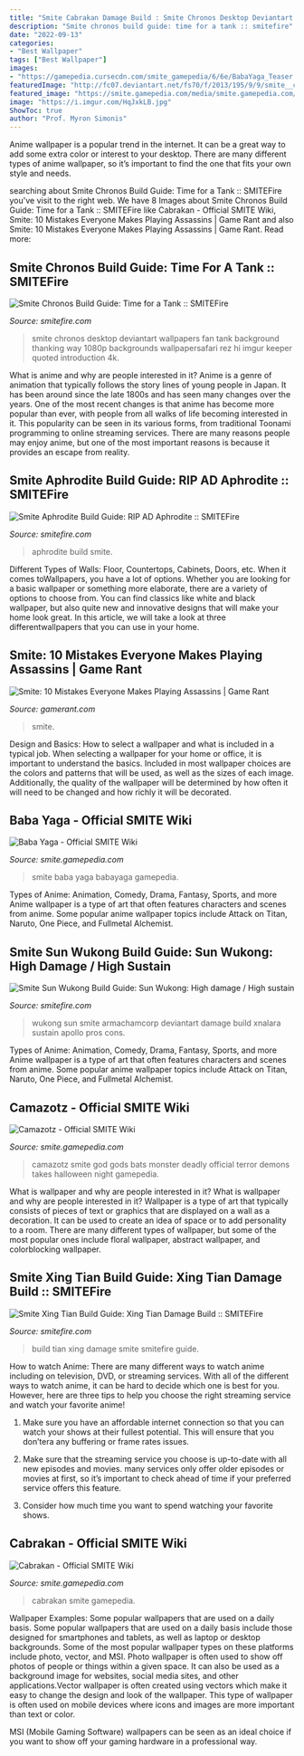 ```yaml
---
title: "Smite Cabrakan Damage Build : Smite Chronos Desktop Deviantart Wallpapers Fan Tank Background Thanking Way 1080p Backgrounds Wallpapersafari Rez Hi Imgur Keeper Quoted Introduction 4k"
description: "Smite chronos build guide: time for a tank :: smitefire"
date: "2022-09-13"
categories:
- "Best Wallpaper"
tags: ["Best Wallpaper"]
images:
- "https://gamepedia.cursecdn.com/smite_gamepedia/6/6e/BabaYaga_Teaser.jpg"
featuredImage: "http://fc07.deviantart.net/fs70/f/2013/195/9/9/smite__chronos_by_holycrush-d6dfja3.png"
featured_image: "https://smite.gamepedia.com/media/smite.gamepedia.com/e/ea/SkinShot_Cabrakan_Default2.png"
image: "https://i.imgur.com/HqJxkLB.jpg"
ShowToc: true
author: "Prof. Myron Simonis"
---
```



Anime wallpaper is a popular trend in the internet. It can be a great way to add some extra color or interest to your desktop. There are many different types of anime wallpaper, so it’s important to find the one that fits your own style and needs.

	

		
searching about Smite Chronos Build Guide: Time for a Tank :: SMITEFire you've visit to the right web. We have 8 Images about Smite Chronos Build Guide: Time for a Tank :: SMITEFire like Cabrakan - Official SMITE Wiki, Smite: 10 Mistakes Everyone Makes Playing Assassins | Game Rant and also Smite: 10 Mistakes Everyone Makes Playing Assassins | Game Rant. Read more:
		
    
## Smite Chronos Build Guide: Time For A Tank :: SMITEFire

<img loading=lazy src="http://fc07.deviantart.net/fs70/f/2013/195/9/9/smite__chronos_by_holycrush-d6dfja3.png" onerror="this.onerror=null;this.src='https://tse1.mm.bing.net/th?id=OIP.jakR0eeTMTCIB-dp_xVRVAHaEr&amp;pid=15.1';" alt="Smite Chronos Build Guide: Time for a Tank :: SMITEFire">

_Source: smitefire.com_

>smite chronos desktop deviantart wallpapers fan tank background thanking way 1080p backgrounds wallpapersafari rez hi imgur keeper quoted introduction 4k. 

	

What is anime and why are people interested in it?
Anime is a genre of animation that typically follows the story lines of young people in Japan. It has been around since the late 1800s and has seen many changes over the years. One of the most recent changes is that anime has become more popular than ever, with people from all walks of life becoming interested in it. This popularity can be seen in its various forms, from traditional Toonami programming to online streaming services. There are many reasons people may enjoy anime, but one of the most important reasons is because it provides an escape from reality.

    
## Smite Aphrodite Build Guide: RIP AD Aphrodite :: SMITEFire

<img loading=lazy src="https://i.imgur.com/HqJxkLB.jpg" onerror="this.onerror=null;this.src='https://tse2.mm.bing.net/th?id=OIP.W2PgLqau2YbTd1qYLKG9swHaEY&amp;pid=15.1';" alt="Smite Aphrodite Build Guide: RIP AD Aphrodite :: SMITEFire">

_Source: smitefire.com_

>aphrodite build smite. 

	

Different Types of Walls: Floor, Countertops, Cabinets, Doors, etc.
When it comes toWallpapers, you have a lot of options. Whether you are looking for a basic wallpaper or something more elaborate, there are a variety of options to choose from. You can find classics like white and black wallpaper, but also quite new and innovative designs that will make your home look great. In this article, we will take a look at three differentwallpapers that you can use in your home.

    
## Smite: 10 Mistakes Everyone Makes Playing Assassins | Game Rant

<img loading=lazy src="https://static3.gamerantimages.com/wordpress/wp-content/uploads/2021/02/Featured-Smite-Assassin-Guide.jpg" onerror="this.onerror=null;this.src='https://tse2.mm.bing.net/th?id=OIP.b9I-hFs5-0OJo3NxM0PY8AHaDt&amp;pid=15.1';" alt="Smite: 10 Mistakes Everyone Makes Playing Assassins | Game Rant">

_Source: gamerant.com_

>smite. 

	

Design and Basics: How to select a wallpaper and what is included in a typical job.
When selecting a wallpaper for your home or office, it is important to understand the basics. Included in most wallpaper choices are the colors and patterns that will be used, as well as the sizes of each image. Additionally, the quality of the wallpaper will be determined by how often it will need to be changed and how richly it will be decorated.

    
## Baba Yaga - Official SMITE Wiki

<img loading=lazy src="https://gamepedia.cursecdn.com/smite_gamepedia/6/6e/BabaYaga_Teaser.jpg" onerror="this.onerror=null;this.src='https://tse4.mm.bing.net/th?id=OIP.CzEodnaMteKktpYz3dFsJgAAAA&amp;pid=15.1';" alt="Baba Yaga - Official SMITE Wiki">

_Source: smite.gamepedia.com_

>smite baba yaga babayaga gamepedia. 

	

Types of Anime: Animation, Comedy, Drama, Fantasy, Sports, and more
Anime wallpaper is a type of art that often features characters and scenes from anime. Some popular anime wallpaper topics include Attack on Titan, Naruto, One Piece, and Fullmetal Alchemist.

    
## Smite Sun Wukong Build Guide: Sun Wukong: High Damage / High Sustain

<img loading=lazy src="http://fc09.deviantart.net/fs70/f/2013/296/4/a/smite_sun_wukong_new_by_armachamcorp-d6rkmrp.jpg" onerror="this.onerror=null;this.src='https://tse2.mm.bing.net/th?id=OIP._A5GGdfaCqx4K2SPzvnmvAHaHa&amp;pid=15.1';" alt="Smite Sun Wukong Build Guide: Sun Wukong: High damage / High sustain">

_Source: smitefire.com_

>wukong sun smite armachamcorp deviantart damage build xnalara sustain apollo pros cons. 

	

Types of Anime: Animation, Comedy, Drama, Fantasy, Sports, and more
Anime wallpaper is a type of art that often features characters and scenes from anime. Some popular anime wallpaper topics include Attack on Titan, Naruto, One Piece, and Fullmetal Alchemist.

    
## Camazotz - Official SMITE Wiki

<img loading=lazy src="https://smite.gamepedia.com/media/smite.gamepedia.com/5/5a/SkinArt_Camazotz_Default.jpg" onerror="this.onerror=null;this.src='https://tse4.mm.bing.net/th?id=OIP.pitTUfjM_WyaLOMXsZUQ5AHaJ4&amp;pid=15.1';" alt="Camazotz - Official SMITE Wiki">

_Source: smite.gamepedia.com_

>camazotz smite god gods bats monster deadly official terror demons takes halloween night gamepedia. 

	

What is wallpaper and why are people interested in it?
What is wallpaper and why are people interested in it?
Wallpaper is a type of art that typically consists of pieces of text or graphics that are displayed on a wall as a decoration. It can be used to create an idea of space or to add personality to a room. There are many different types of wallpaper, but some of the most popular ones include floral wallpaper, abstract wallpaper, and colorblocking wallpaper.

    
## Smite Xing Tian Build Guide: Xing Tian Damage Build :: SMITEFire

<img loading=lazy src="http://i1351.photobucket.com/albums/p794/jordan_vaughn1/Screenshot-Original_zpskcbm8mdi.png" onerror="this.onerror=null;this.src='https://tse2.mm.bing.net/th?id=OIP.l65WIKA8F14PYdwEnAkX7gHaEK&amp;pid=15.1';" alt="Smite Xing Tian Build Guide: Xing Tian Damage Build :: SMITEFire">

_Source: smitefire.com_

>build tian xing damage smite smitefire guide. 

	

How to watch Anime: There are many different ways to watch anime including on television, DVD, or streaming services.
With all of the different ways to watch anime, it can be hard to decide which one is best for you. However, here are three tips to help you choose the right streaming service and watch your favorite anime!
1. Make sure you have an affordable internet connection so that you can watch your shows at their fullest potential. This will ensure that you don’tera any buffering or frame rates issues.

2. Make sure that the streaming service you choose is up-to-date with all new episodes and movies. many services only offer older episodes or movies at first, so it’s important to check ahead of time if your preferred service offers this feature.

3. Consider how much time you want to spend watching your favorite shows.

    
## Cabrakan - Official SMITE Wiki

<img loading=lazy src="https://smite.gamepedia.com/media/smite.gamepedia.com/e/ea/SkinShot_Cabrakan_Default2.png" onerror="this.onerror=null;this.src='https://tse2.mm.bing.net/th?id=OIP.J08e6LM9azd6W9QWOp8ZyQHaGq&amp;pid=15.1';" alt="Cabrakan - Official SMITE Wiki">

_Source: smite.gamepedia.com_

>cabrakan smite gamepedia. 

	

Wallpaper Examples: Some popular wallpapers that are used on a daily basis.
Some popular wallpapers that are used on a daily basis include those designed for smartphones and tablets, as well as laptop or desktop backgrounds. Some of the most popular wallpaper types on these platforms include photo, vector, and MSI. 
Photo wallpaper is often used to show off photos of people or things within a given space. It can also be used as a background image for websites, social media sites, and other applications.Vector wallpaper is often created using vectors which make it easy to change the design and look of the wallpaper. This type of wallpaper is often used on mobile devices where icons and images are more important than text or color. 

MSI (Mobile Gaming Software) wallpapers can be seen as an ideal choice if you want to show off your gaming hardware in a professional way.

